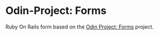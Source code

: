 # Odin-Project: Forms

Ruby On Rails form based on the [Odin Project: Forms](https://www.theodinproject.com/lessons/ruby-on-rails-forms) project.
